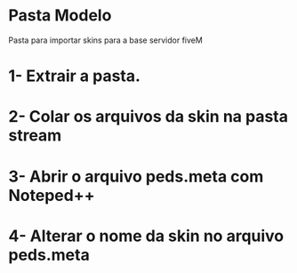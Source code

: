 # Pasta Modelo
Pasta para importar skins para a base servidor fiveM

# 1- Extrair a pasta. 
# 2- Colar os arquivos da skin na pasta stream
# 3- Abrir o arquivo peds.meta com Noteped++
# 4- Alterar o nome da skin no arquivo peds.meta

